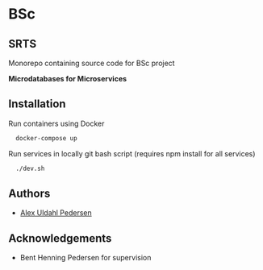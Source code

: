 # BSc
## SRTS

Monorepo containing source code for BSc project

**Microdatabases for Microservices**
## Installation

Run containers using Docker
```bash
  docker-compose up
```

Run services in locally git bash script (requires npm install for all services)
```bash
  ./dev.sh
```
    
## Authors

- [Alex Uldahl Pedersen](https://www.github.com/uldahlalex)


## Acknowledgements

 - Bent Henning Pedersen for supervision